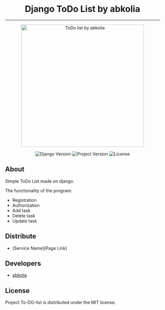 <h1 align="center"> Django ToDo List by abkolia </h1>

---

<p align="center">
      <img src="https://i.ibb.co/Kxzzn1c/image.png" alt='ToDo list by abkolia' width="400">
</p>

<p align="center">
   <img src="https://img.shields.io/badge/Django%20version-4.1.6-blue" alt="Django Version">
   <img src="https://img.shields.io/badge/Version-v1.0%20(Alpha)-brightgreen" alt="Project Version">
   <img src="https://img.shields.io/badge/License-MIT-blueviolet" alt="License">
</p>

## About

Simple ToDo List made on django.

The functionality of the program:
- Registration
- Authorization
- Add task
- Delete task
- Update task

## Distribute

- [Service Name](Page Link)


## Developers

- [abkolia](https://github.com/abkolia)

## License
Project To-DO-list is distributed under the MIT license.
